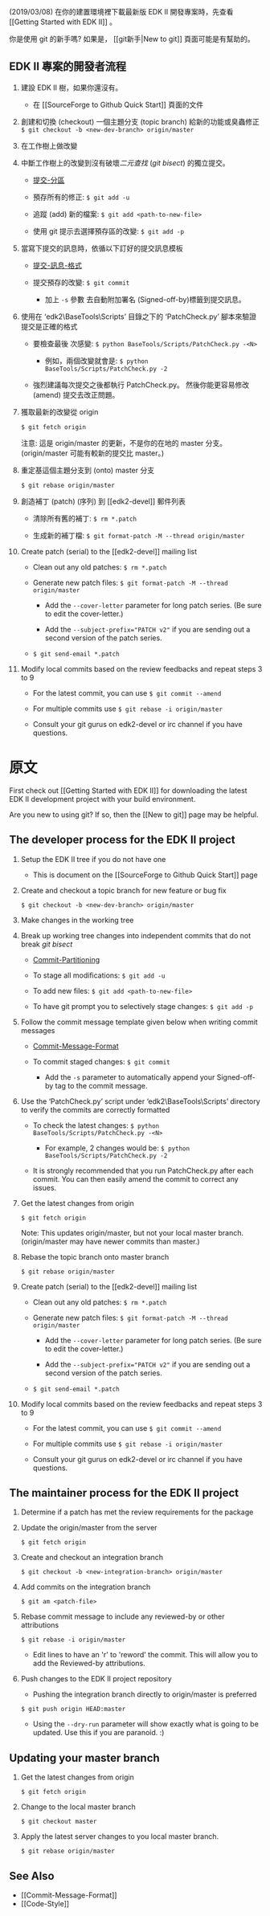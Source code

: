 (2019/03/08)
在你的建置環境裡下載最新版 EDK II 開發專案時，先查看 [[Getting Started with EDK II]] 。

你是使用 git 的新手嗎? 如果是， [[git新手|New to git]] 頁面可能是有幫助的。

EDK II 專案的開發者流程
----------------------

1. 建設 EDK II 樹，如果你還沒有。

    * 在 [[SourceForge to Github Quick Start]] 頁面的文件

2. 創建和切換 (checkout) 一個主題分支 (topic branch) 給新的功能或臭蟲修正
    `$ git checkout -b <new-dev-branch> origin/master`

3. 在工作樹上做改變

4. 中斷工作樹上的改變到沒有破壞*二元查找* (*git bisect*) 的獨立提交。
    - [提交-分區](Commit-Partitioning "wikilink")

    - 預存所有的修正: `$ git add -u` 

    - 追蹤 (add) 新的檔案: `$ git add <path-to-new-file>`

    - 使用 git 提示去選擇預存區的改變: `$ git add -p`

5. 當寫下提交的訊息時，依循以下訂好的提交訊息模板
 
    - [提交-訊息-格式](Commit-Message-Format "wikilink")

    - 提交預存的改變: `$ git commit`

      - 加上 `-s` 參數 去自動附加署名 (Signed-off-by)標籤到提交訊息。

6. 使用在 ‘edk2\\BaseTools\\Scripts’ 目錄之下的 ‘PatchCheck.py’ 腳本來驗證提交是正確的格式

    - 要檢查最後 <N> 次感變: `$ python BaseTools/Scripts/PatchCheck.py -<N>`

      - 例如，兩個改變就會是: `$ python BaseTools/Scripts/PatchCheck.py -2`

    - 強烈建議每次提交之後都執行 PatchCheck.py。 然後你能更容易修改 (amend) 提交去改正問題。

7. 獲取最新的改變從 origin

    `$ git fetch origin`

    注意: 這是 origin/master 的更新，不是你的在地的 master 分支。 (origin/master 可能有較新的提交比 master。)

8. 重定基這個主題分支到 (onto) master 分支

    `$ git rebase origin/master`

9. 創造補丁 (patch) (序列) 到 [[edk2-devel]] 郵件列表
  
    - 清除所有舊的補丁: `$ rm *.patch`

    - 生成新的補丁檔: `$ git format-patch -M --thread origin/master`

9. Create patch (serial) to the [[edk2-devel]] mailing list

    - Clean out any old patches: `$ rm *.patch`

    - Generate new patch files: `$ git format-patch -M --thread origin/master`

      - Add the `--cover-letter` parameter for long patch series. (Be
        sure to edit the cover-letter.)

      - Add the `--subject-prefix="PATCH v2"` if you are sending out a
        second version of the patch series.

    - `$ git send-email *.patch`

10. Modify local commits based on the review feedbacks and repeat steps
    3 to 9

    - For the latest commit, you can use `$ git commit --amend`

    - For multiple commits use `$ git rebase -i origin/master`

    - Consult your git gurus on edk2-devel or irc channel if you have
      questions.



# 原文
First check out [[Getting Started with EDK II]] for downloading the
latest EDK II development project with your build environment.

Are you new to using git? If so, then the [[New to git]] page may be
helpful.

The developer process for the EDK II project
--------------------------------------------

1.  Setup the EDK II tree if you do not have one

    * This is document on the [[SourceForge to Github Quick Start]] page

2.  Create and checkout a topic branch for new feature or bug fix

    `$ git checkout -b <new-dev-branch> origin/master`

3.  Make changes in the working tree

4.  Break up working tree changes into independent commits that do not
    break *git bisect*
    -   [Commit-Partitioning](Commit-Partitioning "wikilink")

    -  To stage all modifications: `$ git add -u`

    -  To add new files: `$ git add <path-to-new-file>`

    -  To have git prompt you to selectively stage changes: `$ git add -p`

5.  Follow the commit message template given below when writing commit
    messages

    - [Commit-Message-Format](Commit-Message-Format "wikilink")

    - To commit staged changes: `$ git commit`

      - Add the `-s` parameter to automatically append your
        Signed-off-by tag to the commit message.

6.  Use the ‘PatchCheck.py’ script under ‘edk2\\BaseTools\\Scripts’
    directory to verify the commits are correctly formatted

    - To check the latest <N> changes: `$ python BaseTools/Scripts/PatchCheck.py -<N>`

      - For example, 2 changes would be: `$ python BaseTools/Scripts/PatchCheck.py -2`

    - It is strongly recommended that you run PatchCheck.py after each
      commit. You can then easily amend the commit to correct any
      issues.

7.  Get the latest changes from origin

    `$ git fetch origin`

    Note: This updates origin/master, but not your local master
    branch. (origin/master may have newer commits than master.)

8.  Rebase the topic branch onto master branch

    `$ git rebase origin/master`

9. Create patch (serial) to the [[edk2-devel]] mailing list

    - Clean out any old patches: `$ rm *.patch`

    - Generate new patch files: `$ git format-patch -M --thread origin/master`

      - Add the `--cover-letter` parameter for long patch series. (Be
        sure to edit the cover-letter.)

      - Add the `--subject-prefix="PATCH v2"` if you are sending out a
        second version of the patch series.

    - `$ git send-email *.patch`

10. Modify local commits based on the review feedbacks and repeat steps
    3 to 9

    - For the latest commit, you can use `$ git commit --amend`

    - For multiple commits use `$ git rebase -i origin/master`

    - Consult your git gurus on edk2-devel or irc channel if you have
      questions.

The maintainer process for the EDK II project
---------------------------------------------

1.  Determine if a patch has met the review requirements for the package

2.  Update the origin/master from the server

    `$ git fetch origin`

3.  Create and checkout an integration branch

    `$ git checkout -b <new-integration-branch> origin/master`

4.  Add commits on the integration branch

    `$ git am <patch-file>`

5.  Rebase commit message to include any reviewed-by or other
    attributions

    `$ git rebase -i origin/master`

    - Edit lines to have an 'r' to 'reword' the commit. This will
      allow you to add the Reviewed-by attributions.

6.  Push changes to the EDK II project repository
    -   Pushing the integration branch directly to origin/master is
        preferred

    `$ git push origin HEAD:master`

    - Using the `--dry-run` parameter will show exactly what is going
      to be updated. Use this if you are paranoid. :)

Updating your master branch
---------------------------

1.  Get the latest changes from origin

    `$ git fetch origin`

2.  Change to the local master branch

    `$ git checkout master`

3.  Apply the latest server changes to you local master branch.

    `$ git rebase origin/master`

**See Also**
------------

-   [[Commit-Message-Format]]
-   [[Code-Style]]
